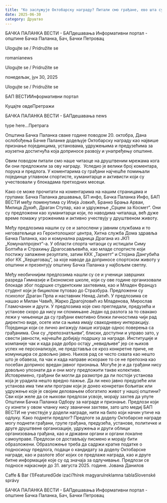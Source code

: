 ```yaml
---
title: "Ко заслужује Октобарску награду? Питали смо грађане, ево шта су рекли…"
date: 2025-06-30
category: Друштво
---
```


БАЧКА ПАЛАНКА ВЕСТИ - БАПдешавања Информативни портал - општине Бачка Паланка, Бач, Бачки Петровац

Ulogujte se / Pridružite se

romanianews

Ulogujte se / Pridružite se

понедељак, јун 30, 2025

Ulogujte se / Pridružite se

БАП ВЕСТИИнформативни портал

Куцајте овдеПретражи

БАЧКА ПАЛАНКА ВЕСТИ - БАПдешавања news

type here...Претрага

Општина Бачка Паланка сваке године поводом 20. октобра, Дана ослобођења Бачке Паланке додељује Октобарску награду као највише признање појединцима, установама, удружењима и предузећима за изузетна достигнућа која доприносе развоју и унапређењу општине.

Овим поводом питали смо наше читаоце на друштвеним мрежама кога би они предложили за ову награду.  Уследио је велики број коментара, порука и предлога. У коментарима су грађани најчешће помињали појединце углавном спортисте, хуманитарце и активисти који су учествовали у блокадама претходних месеци.


Како се може прочитати на коментарима на нашим страницама и групама: Бачка Паланка дешавања, БП инфо, Бачка Паланка Инфо, БАП ВЕСТИ међу поменутима су Илија Јовкић, Бранко Брања Арваи, Милица Дукић, Драган Ступар, као и удружење „Срцем за Космет“. Они су предложени као хуманитарци који, по наводима читалаца, већ дуже време помажу угроженима и активно учествују у друштвеном животу.


Међу предлозима нашли су се и запослени у јавним службама и то неговатељице из Геронтолошког центра, Хитна служба Дома здравља Бачка Паланка, као и комунална радница Драгана из ЈКП „Комуналпројект“-а.
У области спорта читаоци су истицали Симу Болтића и Страхињу Драгосављевића, као младе спортисте који постижу запажене резултате, затим ККК „Таркетт“ и Стојана Дангубића због КК „Херцеговац“, за које наводе да доприносе спортском животу у општини и презентују општину Бачка Паланка у најбољем светлу.


Међу необичнијим предлозима нашли су се и ученици завршних разреда Гимназије и Економске школе, који су ове године организовали блокаде због подршке студентским захтевима, као и Младен Француз студент који је бициклом путовао до Стразбура. Предложени су психолог Драган Прпа и наставник Ненад Јатић. У предлозима се нашао и Милан Чавић, Жарко Драгојловић из Младенова, Мирослав Гламочанин и други.
У предлозима које смо прегледали, предузећа и установе скоро да нису ни спомињане
Један од разлога за то свакако лежи у чињеници да су грађани емотивно ближи личностима чији рад директно виде, осете или са њима имају свакодневну интеракцију. Појединци који се лично ангажују лакше изграде однос поверења са грађанима. Они су „препознатљиви“, блиски, доступни и управо зато, у свести јавности, најчешће добијају подршку за награде.
Институције и компаније чак и када раде добро остају „невидљиве“ јер се њихов успех не персонализује, не представља се кроз конкретне приче, не комуницира се довољно јавно. Њихов рад се често схвата као нешто што је обавеза, па чак и када направе искораке то се не препозна као посебан допринос вредан јавног признања. Могуће је и да грађани нису довољно упознати да и они могу предложити такве колективе.
Истовремено, грађани би могли да размотре да ли постоји установа која је урадила нешто вредно пажње. Да ли неко јавно предузеће или установа има тим или програм који је донео конкретан бољитак или удружење које је својим деловањем обогатило живот у нашој општини?
Сви који желе да се њихови предлози усвоје, морају захтев да упуте Општини Бачка Паланка Одбору за награде и признање. Предлози који су изнети у овом чланку нису званични захтеви, зато што медиј БАП ВЕСТИ не учествује у додели награде, нити на било који начин утиче на одлуку.
Како поднети предлог?
Предлоге за доделу Октобарске награде могу поднети грађани, групе грађана, предузећа, установе, политичке и друге друштвене организације, удружења и други облици организовања грађана, као и државни органи и органи локалне самоуправе.
Предлози се достављају писмено и морају бити образложени. Образложење треба да садржи кратке податке о подносиоцу предлога, подаци о кандидату за доделу Октобарске награде, као и разлоге због којих се предлаже награда, као и друге битне информације које су од значаја за одлучивање. Предлози се подносе најкасније до 31. августа 2025. године.
Јована Данилов

Caffe & Bar (1)FeaturedGde izaći?hírek magyarulreklamna tablaSlovenské správy

БАЧКА ПАЛАНКА ВЕСТИ - БАПдешавања Информативни портал - општине Бачка Паланка, Бач, Бачки Петровац
